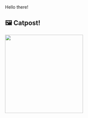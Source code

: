 Hello there!



## 🖼️ Catpost!

<sub>
    <img src="https://cdn2.thecatapi.com/images/uRAdmKhSWw.false" height="256">
</sub>

